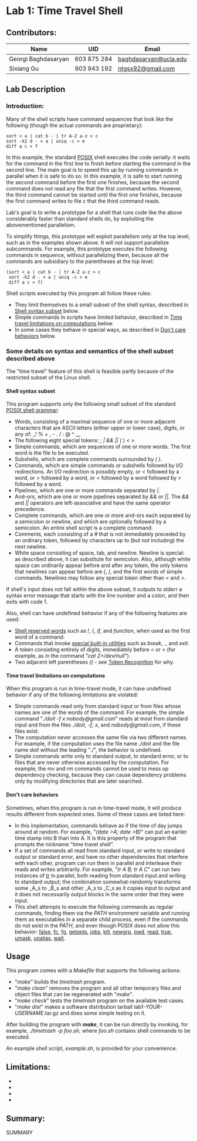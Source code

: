 Lab 1: Time Travel Shell
========================

Contributors:
-------------
Name | UID | Email
--- | --- | ---
Georgi Baghdasaryan | 603 875 284 | baghdasaryan@ucla.edu  
Sixiang Gu | 903 943 192 | ntgsx92@gmail.com

Lab Description
---------------

### Introduction:
Many of the shell scripts have command sequences that look like the following
(though the actual commands are proprietary):

```shell
sort < a | cat b - | tr A-Z a-z > c
sort -k2 d - < a | uniq -c > e
diff a c > f
```

In this example, the standard 
[POSIX](http://pubs.opengroup.org/onlinepubs/9699919799/ "IEEE POSIX")
shell executes the code serially: it waits for the command in the first line
to finish before starting the command in the second line. The main goal is to
speed this up by running commands in parallel when it is safe to do so. In
this example, it is safe to start running the second command before the first
one finishes, because the second command does not read any file that the first
command writes. However, the third command cannot be started until the first
one finishes, because the first command writes to file _c_ that the third
command reads.

Lab's goal is to write a prototype for a shell that runs code like the above
considerably faster than standard shells do, by exploiting the abovementioned
parallelism.

To simplify things, this prototype will exploit parallelism only at the top
level, such as in the examples shown above. It will not support parallelize
subcommands. For example, this prototype executes the following commands in
sequence, without parallelizing them, because all the commands are subsidiary
to the parentheses at the top level:

```shell
(sort < a | cat b - | tr A-Z a-z > c
 sort -k2 d - < a | uniq -c > e
 diff a c > f)
```

Shell scripts executed by this program all follow these rules:
* They limit themselves to a small subset of the shell syntax, described in
[Shell syntax subset](#shell-syntax-subset) below.
* Simple commands in scripts have limited behavior, described in [Time travel
limitations on computations](#time-travel-limitations-on-computations) below.
* In some cases they behave in special ways, as described in [Don't care
behaviors](#dont-care-behaviors) below. 

### Some details on syntax and semantics of the shell subset described above

The "time travel" feature of this shell is feasible partly because of the
restricted subset of the Linux shell.

#### Shell syntax subset

This program supports only the following small subset of the standard [POSIX
shell grammar](http://pubs.opengroup.org/onlinepubs/9699919799/utilities/V3_chap02.html#tag_18_10):
* Words, consisting of a maximal sequence of one or more adjacent characters
that are ASCII letters (either upper or lower case), digits, or any of: _! % +
, - . / : @ ^ __
* The following eight special tokens: _; | && || ( ) < >_
* Simple commands, which are sequences of one or more words. The first word is
the file to be executed.
* Subshells, which are complete commands surrounded by _(_ _)_.
* Commands, which are simple commands or subshells followed by I/O
redirections. An I/O redirection is possibly empty, or _<_ followed by a word,
or _>_ followed by a word, or _<_ followed by a word followed by _>_ followed
by a word.
* Pipelines, which are one or more commands separated by _|_.
* And-ors, which are one or more pipelines separated by _&&_ or _||_. The _&&_
and _||_ operators are left-associative and have the same operator precedence.
* Complete commands, which are one or more and-ors each separated by a
semicolon or newline, and which are optionally followed by a semicolon. An
entire shell script is a complete command.
* Comments, each consisting of a _#_ that is not immediately preceded by an
ordinary token, followed by characters up to (but not including) the next
newline.
* White space consisting of space, tab, and newline. Newline is special: as
described above, it can substitute for semicolon. Also, although white space
can ordinarily appear before and after any token, the only tokens that newlines
can appear before are _(_, _)_, and the first words of simple commands.
Newlines may follow any special token other than _<_ and _>_.

If shell's input does not fall within the above subset, it outputs to stderr a
syntax error message that starts with the line number and a colon, and then
exits with code 1.

Also, shell can have undefined behavior if any of the following features are
used:
* [Shell reserved words](http://pubs.opengroup.org/onlinepubs/9699919799/utilities/V3_chap02.html#tag_18_04)
such as _!_, _{_, _if_, and _function_, when used as the first word of a command.
* Commands that invoke
[special built-in utilities](http://pubs.opengroup.org/onlinepubs/9699919799/utilities/V3_chap02.html#tag_18_14)
such as _break_, _._, and _exit_.
* A token consisting entirely of digits, immediately before _<_ or _>_ (for
example, as in the command "_cat 2>/dev/null_").
* Two adjacent left parentheses _((_ - see 
[Token Recognition](http://pubs.opengroup.org/onlinepubs/007904875/xrat/xcu_chap02.html#tag_02_02_03)
for why. 

#### Time travel limitations on computations

When this program is run in time-travel mode, it can have undefined behavior
if any of the following limitations are violated:
* Simple commands read only from standard input or from files whose names are
one of the words of the command. For example, the simple command "_./doit -f x
nobody@gmail.com_" reads at most from standard input and from the files
_./doit_, _-f_, _x_, and _nobody@gmail.com_, if these files exist.
* The computation never accesses the same file via two different names. For
example, if the computation uses the file name _./doit_ and the file name
_doit_ without the leading "_./_", the behavior is undefined.
* Simple commands write only to standard output, to standard error, or to files
that are never otherwise accessed by the computation. For example, the _mv_ and
_rm_ commands cannot be used to mess up dependency checking, because they can
cause dependency problems only by modifying directories that are later
searched.

#### Don't care behaviors

Sometimes, when this program is run in time-travel mode, it will produce
results different from expected ones. Some of these cases are listed here:
* In this implementation, commands behave as if the time of day jumps around at
random. For example, "_(date >A; date >B)_" can put an earlier time stamp into
B than into A. It is this property of the program that prompts the nickname
"time travel shell".
* If a set of commands all read from standard input, or write to standard
output or standard error, and have no other dependencies that interfere with
each other, program can run them in parallel and interleave their reads and
writes arbitrarily. For example, "_tr A B; tr A C_" can run two instances of
[tr](http://pubs.opengroup.org/onlinepubs/9699919799/utilities/tr.html) in
parallel, both reading from standard input and writing to standard output; the
combination somewhat-randomly transforms some _A_s to _B_s and other _A_s to
_C_s as it copies input to output and it does not necessarily output blocks in
the same order that they were input.
* This shell attempts to execute the following commands as regular commands,
finding them via the _PATH_ environment variable and running them as
executables in a separate child process, even if the commands do not exist in
the _PATH_, and even though POSIX does not allow this behavior: 
[false](http://pubs.opengroup.org/onlinepubs/9699919799/utilities/false.html),
[fc](http://pubs.opengroup.org/onlinepubs/9699919799/utilities/fc.html),
[fg](http://pubs.opengroup.org/onlinepubs/9699919799/utilities/fg.html),
[getopts](http://pubs.opengroup.org/onlinepubs/9699919799/utilities/getopts.html),
[jobs](http://pubs.opengroup.org/onlinepubs/9699919799/utilities/jobs.html),
[kill](http://pubs.opengroup.org/onlinepubs/9699919799/utilities/kill.html),
[newgrp](http://pubs.opengroup.org/onlinepubs/9699919799/utilities/newgrp.html),
[pwd](http://pubs.opengroup.org/onlinepubs/9699919799/utilities/pwd.html),
[read](http://pubs.opengroup.org/onlinepubs/9699919799/utilities/read.html),
[true](http://pubs.opengroup.org/onlinepubs/9699919799/utilities/true.html),
[umask](http://pubs.opengroup.org/onlinepubs/9699919799/utilities/umask.html),
[unalias](http://pubs.opengroup.org/onlinepubs/9699919799/utilities/unalias.html),
[wait](http://pubs.opengroup.org/onlinepubs/9699919799/utilities/wait.html).

Usage
-----

This program comes with a _Makefile_ that supports the following actions:
* "_make_" builds the _timetrash_ program.
* "_make clean_" removes the program and all other temporary files and object
files that can be regenerated with "_make_".
* "_make check_" tests the _timetrash_ program on the available test cases.
* "_make dist_" makes a software distribution tarball 
lab1-_YOUR-USERNAME_.tar.gz and does some simple testing on it.

After building the program with **_make_**, it can be run directly by
invoking, for example, _./timetrash -p foo.sh_, where _foo.sh_ contains shell
commands to be executed.

An example shell script, _example.sh_, is provided for your convenience.

Limitations:
------------
  * 
  * 
  * 
  * 

Summary:
--------

SUMMARY
